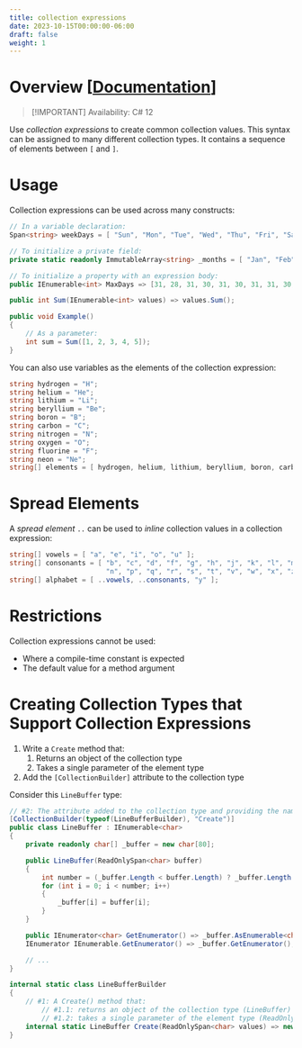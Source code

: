 ```yaml
---
title: collection expressions
date: 2023-10-15T00:00:00-06:00
draft: false
weight: 1
---
```


# Overview [[Documentation](https://learn.microsoft.com/en-us/dotnet/csharp/language-reference/operators/collection-expressions)]  
> [!IMPORTANT] Availability: C# 12

Use *collection expressions* to create common collection values. This syntax can be assigned to many different collection types. It contains
a sequence of elements between `[` and `]`.

# Usage
Collection expressions can be used across many constructs:
```cs
// In a variable declaration:
Span<string> weekDays = [ "Sun", "Mon", "Tue", "Wed", "Thu", "Fri", "Sat" ];
```
```cs
// To initialize a private field:
private static readonly ImmutableArray<string> _months = [ "Jan", "Feb", "Mar", "Apr", "May", "Jun", "Jul", "Aug", "Sep", "Oct", "Nov", "Dec" ];

// To initialize a property with an expression body:
public IEnumerable<int> MaxDays => [31, 28, 31, 30, 31, 30, 31, 31, 30, 31, 30, 31 ];

public int Sum(IEnumerable<int> values) => values.Sum();

public void Example()
{
    // As a parameter:
    int sum = Sum([1, 2, 3, 4, 5]);
}
```

You can also use variables as the elements of the collection expression:
```cs
string hydrogen = "H";
string helium = "He";
string lithium = "Li";
string beryllium = "Be";
string boron = "B";
string carbon = "C";
string nitrogen = "N";
string oxygen = "O";
string fluorine = "F";
string neon = "Ne";
string[] elements = [ hydrogen, helium, lithium, beryllium, boron, carbon, nitrogen, oxygen, fluorine, neon ];
```

# Spread Elements
A *spread element* `..` can be used to *inline* collection values in a collection expression:
```cs
string[] vowels = [ "a", "e", "i", "o", "u" ];
string[] consonants = [ "b", "c", "d", "f", "g", "h", "j", "k", "l", "m",
                        "n", "p", "q", "r", "s", "t", "v", "w", "x", "z" ];
string[] alphabet = [ ..vowels, ..consonants, "y" ];
```

# Restrictions
Collection expressions cannot be used:
* Where a compile-time constant is expected
* The default value for a method argument

# Creating Collection Types that Support Collection Expressions
1. Write a `Create` method that:
   1. Returns an object of the collection type
   2. Takes a single parameter of the element type
2. Add the `[CollectionBuilder]` attribute to the collection type

Consider this `LineBuffer` type:
```cs {hl_lines=2}
// #2: The attribute added to the collection type and providing the name of the Create method as a parameter:
[CollectionBuilder(typeof(LineBufferBuilder), "Create")]
public class LineBuffer : IEnumerable<char>
{
    private readonly char[] _buffer = new char[80];

    public LineBuffer(ReadOnlySpan<char> buffer)
    {
        int number = (_buffer.Length < buffer.Length) ? _buffer.Length : buffer.Length;
        for (int i = 0; i < number; i++)
        {
            _buffer[i] = buffer[i];
        }
    }

    public IEnumerator<char> GetEnumerator() => _buffer.AsEnumerable<char>().GetEnumerator();
    IEnumerator IEnumerable.GetEnumerator() => _buffer.GetEnumerator();

    // ...
}
```

```cs {hl_lines=6}
internal static class LineBufferBuilder
{
    // #1: A Create() method that:
        // #1.1: returns an object of the collection type (LineBuffer)
        // #1.2: takes a single parameter of the element type (ReadOnlySpan<char>) 
    internal static LineBuffer Create(ReadOnlySpan<char> values) => new LineBuffer(values);
}
```
